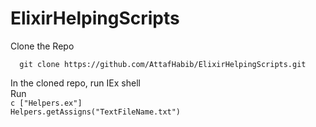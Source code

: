 # ElixirHelpingScripts

Clone the Repo
```
  git clone https://github.com/AttafHabib/ElixirHelpingScripts.git
```

In the cloned repo, run IEx shell
<br />
Run
<br />
    ```
    c ["Helpers.ex"]
    ```
    <br />
    ```
    Helpers.getAssigns("TextFileName.txt")
    ```
